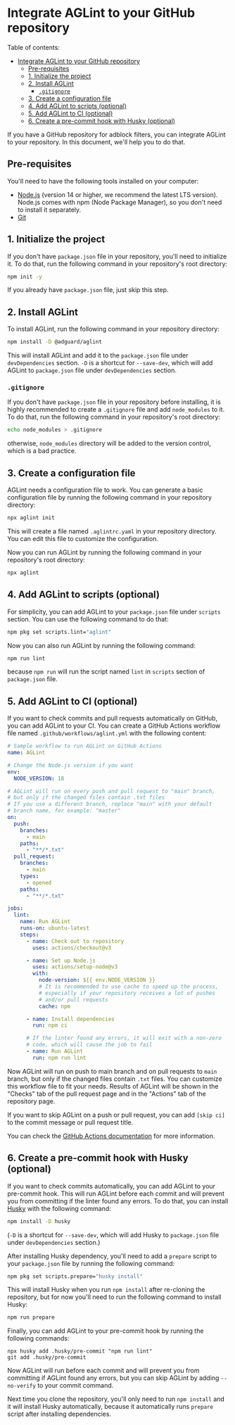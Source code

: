 # Integrate AGLint to your GitHub repository

Table of contents:
- [Integrate AGLint to your GitHub repository](#integrate-aglint-to-your-github-repository)
  - [Pre-requisites](#pre-requisites)
  - [1. Initialize the project](#1-initialize-the-project)
  - [2. Install AGLint](#2-install-aglint)
    - [`.gitignore`](#gitignore)
  - [3. Create a configuration file](#3-create-a-configuration-file)
  - [4. Add AGLint to scripts (optional)](#4-add-aglint-to-scripts-optional)
  - [5. Add AGLint to CI (optional)](#5-add-aglint-to-ci-optional)
  - [6. Create a pre-commit hook with Husky (optional)](#6-create-a-pre-commit-hook-with-husky-optional)

If you have a GitHub repository for adblock filters, you can integrate AGLint to your repository. In this document, we'll help you to do that.

## Pre-requisites

You'll need to have the following tools installed on your computer:
- [Node.js](https://nodejs.org/en/) (version 14 or higher, we recommend the latest LTS version). Node.js comes with npm (Node Package Manager), so you don't need to install it separately.
- [Git](https://git-scm.com/)

## 1. Initialize the project

If you don't have `package.json` file in your repository, you'll need to initialize it. To do that, run the following command in your repository's root directory:

```bash
npm init -y
```

If you already have `package.json` file, just skip this step.

## 2. Install AGLint

To install AGLint, run the following command in your repository directory:

```bash
npm install -D @adguard/aglint
```

This will install AGLint and add it to the `package.json` file under `devDependencies` section. `-D` is a shortcut for `--save-dev`, which will add AGLint to `package.json` file under `devDependencies` section.

### `.gitignore`

If you don't have `package.json` file in your repository before installing, it is highly recommended to create a `.gitignore` file and add `node_modules` to it. To do that, run the following command in your repository's root directory:

```bash
echo node_modules > .gitignore
```

otherwise, `node_modules` directory will be added to the version control, which is a bad practice.

## 3. Create a configuration file

AGLint needs a configuration file to work. You can generate a basic configuration file by running the following command in your repository directory:

```bash
npx aglint init
```

This will create a file named `.aglintrc.yaml` in your repository directory. You can edit this file to customize the configuration.

Now you can run AGLint by running the following command in your repository's root directory:

```bash
npx aglint
```

## 4. Add AGLint to scripts (optional)

For simplicity, you can add AGLint to your `package.json` file under `scripts` section. You can use the following command to do that:

```bash
npm pkg set scripts.lint="aglint"
```

Now you can also run AGLint by running the following command:

```bash
npm run lint
```

because `npm run` will run the script named `lint` in `scripts` section of `package.json` file.

## 5. Add AGLint to CI (optional)

If you want to check commits and pull requests automatically on GitHub, you can add AGLint to your CI. You can create a GitHub Actions workflow file named `.github/workflows/aglint.yml` with the following content:

```yaml
# Sample workflow to run AGLint on GitHub Actions
name: AGLint

# Change the Node.js version if you want
env:
  NODE_VERSION: 18

# AGLint will run on every push and pull request to "main" branch,
# but only if the changed files contain .txt files
# If you use a different branch, replace "main" with your default
# branch name, for example: "master"
on:
  push:
    branches:
      - main
    paths:
      - "**/*.txt"
  pull_request:
    branches:
      - main
    types:
      - opened
    paths:
      - "**/*.txt"

jobs:
  lint:
    name: Run AGLint
    runs-on: ubuntu-latest
    steps:
      - name: Check out to repository
        uses: actions/checkout@v3

      - name: Set up Node.js
        uses: actions/setup-node@v3
        with:
          node-version: ${{ env.NODE_VERSION }}
          # It is recommended to use cache to speed up the process,
          # especially if your repository receives a lot of pushes
          # and/or pull requests
          cache: npm

      - name: Install dependencies
        run: npm ci

      # If the linter found any errors, it will exit with a non-zero
      # code, which will cause the job to fail
      - name: Run AGLint
        run: npm run lint
```

Now AGLint will run on push to main branch and on pull requests to `main` branch, but only if the changed files contain `.txt` files. You can customize this workflow file to fit your needs. Results of AGLint will be shown in the "Checks" tab of the pull request page and in the "Actions" tab of the repository page.

If you want to skip AGLint on a push or pull request, you can add `[skip ci]` to the commit message or pull request title.

You can check the [GitHub Actions documentation](https://docs.github.com/en/actions) for more information.

## 6. Create a pre-commit hook with Husky (optional)

If you want to check commits automatically, you can add AGLint to your pre-commit hook. This will run AGLint before each commit and will prevent you from committing if the linter found any errors. To do that, you can install [Husky](https://www.npmjs.com/package/husky) with the following command:

```bash
npm install -D husky
```

(`-D` is a shortcut for `--save-dev`, which will add Husky to `package.json` file under `devDependencies` section.)

After installing Husky dependency, you'll need to add a `prepare` script to your `package.json` file by running the following command:

```bash
npm pkg set scripts.prepare="husky install"
```

This will install Husky when you run `npm install` after re-cloning the repository, but for now you'll need to run the following command to install Husky:

```bash
npm run prepare
```

Finally, you can add AGLint to your pre-commit hook by running the following commands:

```
npx husky add .husky/pre-commit "npm run lint"
git add .husky/pre-commit
```

Now AGLint will run before each commit and will prevent you from committing if AGLint found any errors, but you can skip AGLint by adding `--no-verify` to your commit command.

Next time you clone the repository, you'll only need to run `npm install` and it will install Husky automatically, because it automatically runs `prepare` script after installing dependencies.
